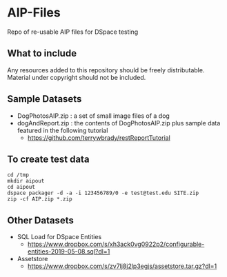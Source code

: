 # AIP-Files

Repo of re-usable AIP files for DSpace testing

## What to include
Any resources added to this repository should be freely distributable.  Material under copyright should not be included.

## Sample Datasets

- DogPhotosAIP.zip : a set of small image files of a dog
- dogAndReport.zip : the contents of DogPhotosAIP.zip plus sample data featured in the following tutorial
  - https://github.com/terrywbrady/restReportTutorial

## To create test data

    cd /tmp
    mkdir aipout
    cd aipout
    dspace packager -d -a -i 123456789/0 -e test@test.edu SITE.zip
    zip -cf AIP.zip *.zip

## Other Datasets

- SQL Load for DSpace Entities
  - https://www.dropbox.com/s/xh3ack0vg0922p2/configurable-entities-2019-05-08.sql?dl=1
- Assetstore
  - https://www.dropbox.com/s/zv7lj8j2lp3egjs/assetstore.tar.gz?dl=1
